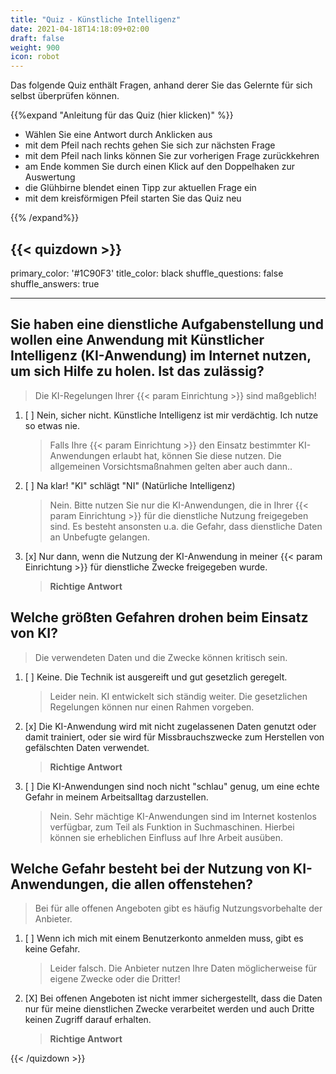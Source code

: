 ```yaml
---
title: "Quiz - Künstliche Intelligenz"
date: 2021-04-18T14:18:09+02:00
draft: false
weight: 900
icon: robot
---
```


Das folgende Quiz enthält Fragen, anhand derer Sie das Gelernte für sich selbst überprüfen können.

{{%expand "Anleitung für das Quiz (hier klicken)" %}}

  - Wählen Sie eine Antwort durch Anklicken aus 
  - mit dem Pfeil nach rechts gehen Sie sich zur nächsten Frage
  - mit dem Pfeil nach links können Sie zur vorherigen Frage zurückkehren
  - am Ende kommen Sie durch einen Klick auf den Doppelhaken zur Auswertung
  - die Glühbirne blendet einen Tipp zur aktuellen Frage ein
  - mit dem kreisförmigen Pfeil starten Sie das Quiz neu

{{% /expand%}}

{{< quizdown >}}
---
primary_color: '#1C90F3'
title_color: black
shuffle_questions: false
shuffle_answers: true

---

## Sie haben eine dienstliche Aufgabenstellung und wollen eine Anwendung mit Künstlicher Intelligenz (KI-Anwendung) im Internet nutzen, um sich Hilfe zu holen. Ist das zulässig?

> Die KI-Regelungen Ihrer {{< param Einrichtung >}} sind maßgeblich!

1. [ ] Nein, sicher nicht. Künstliche Intelligenz ist mir verdächtig. Ich nutze so etwas nie.

	>Falls Ihre {{< param Einrichtung >}} den Einsatz bestimmter KI-Anwendungen erlaubt hat, können Sie diese nutzen. Die allgemeinen Vorsichtsmaßnahmen gelten aber auch dann..
   
2. [ ] Na klar! "KI" schlägt "NI" (Natürliche Intelligenz)

	>Nein. Bitte nutzen Sie nur die KI-Anwendungen, die in Ihrer {{< param Einrichtung >}} für die dienstliche Nutzung freigegeben sind. Es besteht ansonsten u.a. die Gefahr, dass dienstliche Daten an Unbefugte gelangen.
	
3. [x] Nur dann, wenn die Nutzung der KI-Anwendung in meiner {{< param Einrichtung >}} für dienstliche Zwecke freigegeben wurde.

	>**Richtige Antwort**

## Welche größten Gefahren drohen beim Einsatz von KI?

> Die verwendeten Daten und die Zwecke können kritisch sein.

1. [ ] Keine. Die Technik ist ausgereift und gut gesetzlich geregelt.

	>Leider nein. KI entwickelt sich ständig weiter. Die gesetzlichen Regelungen können nur einen Rahmen vorgeben.

2. [x] Die KI-Anwendung wird mit nicht zugelassenen Daten genutzt oder damit trainiert, oder sie wird für Missbrauchszwecke zum Herstellen von gefälschten Daten verwendet.

	>**Richtige Antwort**
3. [ ] Die KI-Anwendungen sind noch nicht "schlau" genug, um eine echte Gefahr in meinem Arbeitsalltag darzustellen.

	>Nein. Sehr mächtige KI-Anwendungen sind im Internet kostenlos verfügbar, zum Teil als Funktion in Suchmaschinen. Hierbei können sie erheblichen Einfluss auf Ihre Arbeit ausüben.

## Welche Gefahr besteht bei der Nutzung von KI-Anwendungen, die allen offenstehen?

> Bei für alle offenen Angeboten gibt es häufig Nutzungsvorbehalte der Anbieter.

1. [ ] Wenn ich mich mit einem Benutzerkonto anmelden muss, gibt es keine Gefahr.

	>Leider falsch. Die Anbieter nutzen Ihre Daten möglicherweise für eigene Zwecke oder die Dritter!
   
2. [X] Bei offenen Angeboten ist nicht immer sichergestellt, dass die Daten nur für meine dienstlichen Zwecke verarbeitet werden und auch Dritte keinen Zugriff darauf erhalten.

	
	>**Richtige Antwort**


{{< /quizdown >}}
